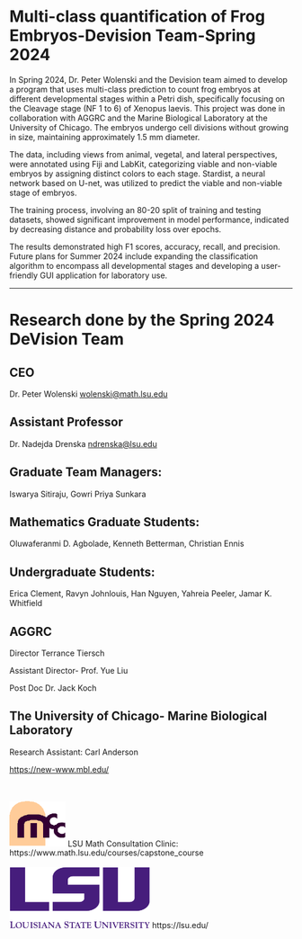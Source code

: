 # Multi-class quantification of Frog Embryos-Devision Team-Spring 2024

In Spring 2024, Dr. Peter Wolenski and the Devision team aimed to develop a program that uses multi-class prediction to count frog embryos at different developmental stages within a Petri dish, specifically focusing on the Cleavage stage (NF 1 to 6) of Xenopus laevis. This project was done in collaboration with AGGRC and the Marine Biological Laboratory at the University of Chicago. The embryos undergo cell divisions without growing in size, maintaining approximately 1.5 mm diameter.

The data, including views from animal, vegetal, and lateral perspectives, were annotated using Fiji and LabKit, categorizing viable and non-viable embryos by assigning distinct colors to each stage. Stardist, a neural network based on U-net, was utilized to predict the viable and non-viable stage of embryos.

The training process, involving an 80-20 split of training and testing datasets, showed significant improvement in model performance, indicated by decreasing distance and probability loss over epochs.

The results demonstrated high F1 scores, accuracy, recall, and precision. Future plans for Summer 2024 include expanding the classification algorithm to encompass all developmental stages and developing a user-friendly GUI application for laboratory use.

---


# Research done by the Spring 2024 DeVision Team
## CEO
Dr. Peter Wolenski wolenski@math.lsu.edu


## Assistant Professor
Dr. Nadejda Drenska ndrenska@lsu.edu


## Graduate Team Managers:
Iswarya Sitiraju, Gowri Priya Sunkara


## Mathematics Graduate Students:
Oluwaferanmi D. Agbolade, Kenneth Betterman, Christian Ennis


## Undergraduate Students:
Erica Clement, Ravyn Johnlouis, Han Nguyen, Yahreia Peeler, Jamar K. Whitfield

## AGGRC

Director Terrance Tiersch

Assistant Director- Prof. Yue Liu

Post Doc Dr. Jack Koch

## The University of Chicago- Marine Biological Laboratory

Research Assistant: Carl Anderson

https://new-www.mbl.edu/

<br>
<br>

<img src="images/mcclogo.gif" alt="Image 2" width="100">
LSU Math Consultation Clinic:<br>
https://www.math.lsu.edu/courses/capstone_course
<br>
<br>

<img src="images/lsulogo.png" alt="Image 1" width="250">
https://lsu.edu/
